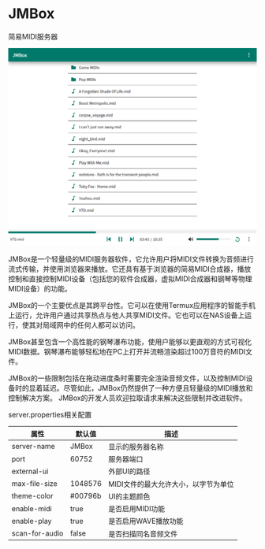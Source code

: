 # JMBox
简易MIDI服务器

![](resources/jmbox.png)


JMBox是一个轻量级的MIDI服务器软件，它允许用户将MIDI文件转换为音频进行流式传输，并使用浏览器来播放。它还具有基于浏览器的简易MIDI合成器，播放控制和直接控制MIDI设备（包括您的软件合成器，虚拟MIDI合成器和钢琴等物理MIDI设备）的功能。

JMBox的一个主要优点是其跨平台性。它可以在使用Termux应用程序的智能手机上运行，允许用户通过共享热点与他人共享MIDI文件。它也可以在NAS设备上运行，使其对局域网中的任何人都可以访问。

JMBox甚至包含一个高性能的钢琴瀑布功能，使用户能够以更直观的方式可视化MIDI数据。钢琴瀑布能够轻松地在PC上打开并流畅渲染超过100万音符的MIDI文件。

JMBox的一些限制包括在拖动进度条时需要完全渲染音频文件，以及控制MIDI设备时的显着延迟。尽管如此，JMBox仍然提供了一种方便且轻量级的MIDI播放和控制解决方案。 JMBox的开发人员欢迎拉取请求来解决这些限制并改进软件。

server.properties相关配置

| 属性 | 默认值 | 描述 |
| --- | ------ | ----------- |
| server-name | JMBox | 显示的服务器名称 |
| port | 60752 | 服务器端口 |
| external-ui | | 外部UI的路径 |
| max-file-size | 1048576 | MIDI文件的最大允许大小，以字节为单位 |
| theme-color | #00796b | UI的主题颜色 |
| enable-midi | true | 是否启用MIDI功能 |
| enable-play | true | 是否启用WAVE播放功能 |
| scan-for-audio | false | 是否扫描同名音频文件 |